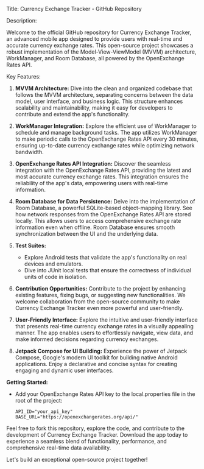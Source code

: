 Title: Currency Exchange Tracker - GitHub Repository

Description:

Welcome to the official GitHub repository for Currency Exchange Tracker, an advanced mobile app designed to provide users with real-time and accurate currency exchange rates. This open-source project showcases a robust implementation of the Model-View-ViewModel (MVVM) architecture, WorkManager, and Room Database, all powered by the OpenExchange Rates API.

Key Features:

1. **MVVM Architecture:**
   Dive into the clean and organized codebase that follows the MVVM architecture, separating concerns between the data model, user interface, and business logic. This structure enhances scalability and maintainability, making it easy for developers to contribute and extend the app's functionality.   

3. **WorkManager Integration:**
   Explore the efficient use of WorkManager to schedule and manage background tasks. The app utilizes WorkManager to make periodic calls to the OpenExchange Rates API every 30 minutes, ensuring up-to-date currency exchange rates while optimizing network bandwidth.

4. **OpenExchange Rates API Integration:**
   Discover the seamless integration with the OpenExchange Rates API, providing the latest and most accurate currency exchange rates. This integration ensures the reliability of the app's data, empowering users with real-time information.

5. **Room Database for Data Persistence:**
   Delve into the implementation of Room Database, a powerful SQLite-based object-mapping library. See how network responses from the OpenExchange Rates API are stored locally. This allows users to access comprehensive exchange rate information even when offline. Room Database ensures smooth synchronization between the UI and the underlying data.

6. **Test Suites:**
   - Explore Android tests that validate the app's functionality on real devices and emulators.
   - Dive into JUnit local tests that ensure the correctness of individual units of code in isolation.

7. **Contribution Opportunities:**
   Contribute to the project by enhancing existing features, fixing bugs, or suggesting new functionalities. We welcome collaboration from the open-source community to make Currency Exchange Tracker even more powerful and user-friendly.

8. **User-Friendly Interface:**
   Explore the intuitive and user-friendly interface that presents real-time currency exchange rates in a visually appealing manner. The app enables users to effortlessly navigate, view data, and make informed decisions regarding currency exchanges.

9. **Jetpack Compose for UI Building:**
   Experience the power of Jetpack Compose, Google's modern UI toolkit for building native Android applications. Enjoy a declarative and concise syntax for creating engaging and dynamic user interfaces.   

**Getting Started:**
   - Add your OpenExchange Rates API key to the local.properties file in the root of the project:
     ```
     API_ID="your_api_key"
     BASE_URL="https://openexchangerates.org/api/"
     ```

Feel free to fork this repository, explore the code, and contribute to the development of Currency Exchange Tracker. Download the app today to experience a seamless blend of functionality, performance, and comprehensive real-time data availability.

Let's build an exceptional open-source project together!
